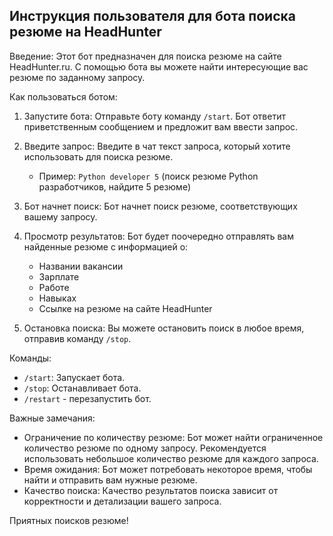 ## Инструкция пользователя для бота поиска резюме на HeadHunter

Введение:
Этот бот предназначен для поиска резюме на сайте HeadHunter.ru. С помощью бота вы можете найти интересующие вас резюме по заданному запросу.


Как пользоваться ботом:

1. Запустите бота: Отправьте боту команду `/start`. Бот ответит приветственным сообщением и предложит вам ввести запрос.

2. Введите запрос: Введите в чат текст запроса, который хотите использовать для поиска резюме. 
   * Пример: `Python developer 5` (поиск резюме Python разработчиков, найдите 5 резюме)

3. Бот начнет поиск: Бот начнет поиск резюме, соответствующих вашему запросу. 

4. Просмотр результатов: Бот будет поочередно отправлять вам найденные резюме с информацией о:
    * Названии вакансии
    * Зарплате
    * Работе
    * Навыках
    * Ссылке на резюме на сайте HeadHunter

5. Остановка поиска:  Вы можете остановить поиск в любое время, отправив команду `/stop`. 

Команды:

* `/start`: Запускает бота.
* `/stop`: Останавливает бота.
* `/restart` - перезапустить бот.
  
Важные замечания:

* Ограничение по количеству резюме:  Бот может найти ограниченное количество резюме по одному запросу.  Рекомендуется использовать небольшое количество резюме для каждого запроса.
* Время ожидания: Бот может потребовать некоторое время, чтобы найти и отправить вам нужные резюме. 
* Качество поиска:  Качество результатов поиска зависит от корректности и детализации вашего запроса.

Приятных поисков резюме!
